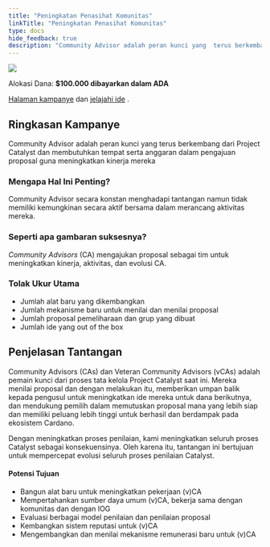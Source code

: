 ```yaml
---
title: "Peningkatan Penasihat Komunitas"
linkTitle: "Peningkatan Penasihat Komunitas"
type: docs
hide_feedback: true
description: "Community Advisor adalah peran kunci yang  terus berkembang dari Project Catalyst dan membutuhkan tempat dan anggaran untuk mengajukan proposal guna meningkatkan kinerja mereka"
---
```


<img src="https://cardano.ideascale.com/community-library/accounts/93/936143/Public/21-Community-Advisor-Improvements-dbdbe2.png" class="">

Alokasi Dana: **$100.000 dibayarkan dalam ADA**

[Halaman kampanye](https://cardano.ideascale.com/c/idea/384394) dan [jelajahi ide](https://cardano.ideascale.com/c/campaigns/26453/stage/all/ideas/unspecified) .

## Ringkasan Kampanye

Community Advisor adalah peran kunci yang terus berkembang dari Project Catalyst dan membutuhkan tempat serta anggaran dalam pengajuan proposal guna meningkatkan kinerja mereka

### Mengapa Hal Ini Penting?

Community Advisor secara konstan menghadapi tantangan namun tidak memiliki kemungkinan secara aktif bersama dalam merancang aktivitas mereka.

### Seperti apa gambaran suksesnya?

<i>Community Advisors</i> (CA) mengajukan proposal sebagai tim untuk meningkatkan kinerja, aktivitas, dan evolusi CA.

### Tolak Ukur Utama

- Jumlah alat baru yang dikembangkan
- Jumlah mekanisme baru untuk menilai dan menilai proposal
- Jumlah proposal pemeliharaan dan grup yang dibuat
- Jumlah ide yang out of the box

## Penjelasan Tantangan

Community Advisors (CAs) dan Veteran Community Advisors (vCAs) adalah pemain kunci dari proses tata kelola Project Catalyst saat ini. Mereka menilai proposal dan dengan melakukan itu, memberikan umpan balik kepada pengusul untuk meningkatkan ide mereka untuk dana berikutnya, dan mendukung pemilih dalam memutuskan proposal mana yang lebih siap dan memiliki peluang lebih tinggi untuk berhasil dan berdampak pada ekosistem Cardano.

Dengan meningkatkan proses penilaian, kami meningkatkan seluruh proses Catalyst sebagai konsekuensinya. Oleh karena itu, tantangan ini bertujuan untuk mempercepat evolusi seluruh proses penilaian Catalyst.

#### Potensi Tujuan

- Bangun alat baru untuk meningkatkan pekerjaan (v)CA
- Mempertahankan sumber daya umum (v)CA, bekerja sama dengan komunitas dan dengan IOG
- Evaluasi berbagai model penilaian dan penilaian proposal
- Kembangkan sistem reputasi untuk (v)CA
- Mengembangkan dan menilai mekanisme remunerasi baru untuk (v)CA
